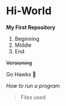 # Hi-World
**My First Repository**
1. Beginning
2. Middle
3. End

~~Versioning~~

Go Hawks 🏈

*How to run a program*

> Files used
